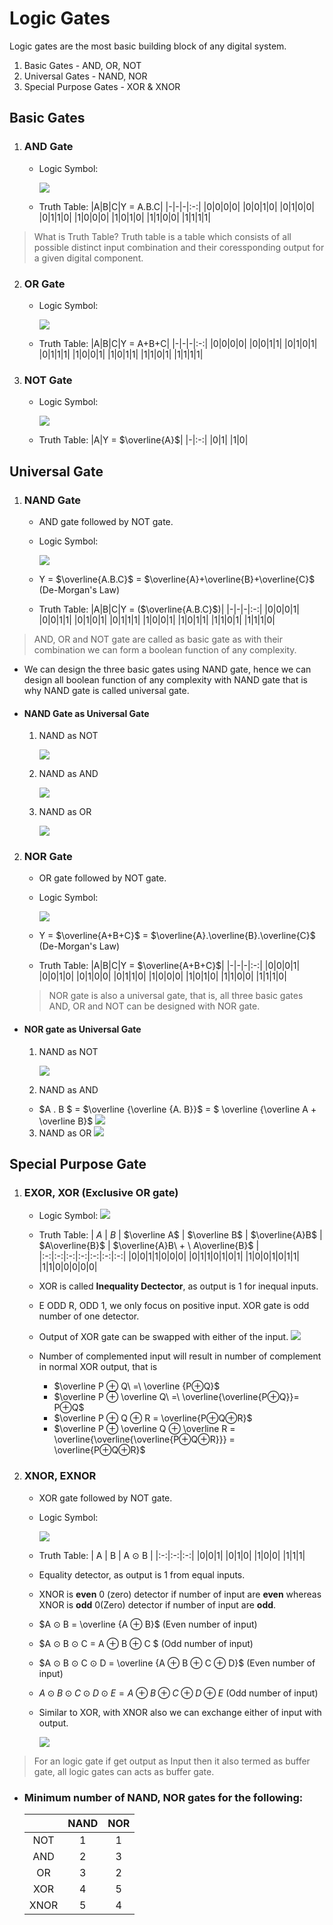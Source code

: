 # Logic Gates
Logic gates are the most basic building block of any digital system.

1. Basic Gates - AND, OR, NOT
2. Universal Gates - NAND, NOR
3. Special Purpose Gates - XOR & XNOR

## Basic Gates

1. ### AND Gate
   - Logic Symbol: 

     ![](/Images/and_gate_symbol.jpg)
   
   - Truth Table:
      |A|B|C|Y = A.B.C|
      |-|-|-|:-:|
      |0|0|0|0|
      |0|0|1|0|
      |0|1|0|0|
      |0|1|1|0|
      |1|0|0|0|
      |1|0|1|0|
      |1|1|0|0|
      |1|1|1|1|

> What is Truth Table? Truth table is a table which consists of all possible distinct input combination and their coressponding output for a given digital component.

2. ### OR Gate
   - Logic Symbol: 

     ![](/Images/or_gate_symbol.jpg)
   
   - Truth Table:
      |A|B|C|Y = A+B+C|
      |-|-|-|:-:|
      |0|0|0|0|
      |0|0|1|1|
      |0|1|0|1|
      |0|1|1|1|
      |1|0|0|1|
      |1|0|1|1|
      |1|1|0|1|
      |1|1|1|1|

3. ### NOT Gate
   - Logic Symbol: 

     ![](/Images/not_gate_symbol.jpg)
   
   - Truth Table:
      |A|Y = $\overline{A}$|
      |-|:-:|
      |0|1|
      |1|0|

## Universal Gate

1. ### NAND Gate
   - AND gate followed by NOT gate.

   - Logic Symbol: 

     ![](/Images/nand_gate_symbol.jpg)

   - Y = $\overline{A.B.C}$ = $\overline{A}+\overline{B}+\overline{C}$ (De-Morgan's Law)
   
   - Truth Table:
      |A|B|C|Y = ($\overline{A.B.C}$)|
      |-|-|-|:-:|
      |0|0|0|1|
      |0|0|1|1|
      |0|1|0|1|
      |0|1|1|1|
      |1|0|0|1|
      |1|0|1|1|
      |1|1|0|1|
      |1|1|1|0|

> AND, OR and NOT gate are called as basic gate as with their combination we can form a boolean function of any complexity.

- We can design the three basic gates using NAND gate, hence we can design all boolean function of any complexity with NAND gate that is why NAND gate is called universal gate.    

- #### NAND Gate as Universal Gate 
  1. NAND as NOT

     ![](/Images/nand_as_not_gate_symbol.jpg)
  2. NAND as AND

      ![](/Images/nand_as_and_gate_symbol.jpg)
  3. NAND as OR

      ![](/Images/nand_as_or_gate_symbol.jpg)

   

2. ### NOR Gate
   - OR gate followed by NOT gate.
   - Logic Symbol: 

     ![](/Images/nor_gate_symbol.jpg)
   - Y = $\overline{A+B+C}$ = $\overline{A}.\overline{B}.\overline{C}$ (De-Morgan's Law)
   - Truth Table:
      |A|B|C|Y = $\overline{A+B+C}$|
      |-|-|-|:-:|
      |0|0|0|1|
      |0|0|1|0|
      |0|1|0|0|
      |0|1|1|0|
      |1|0|0|0|
      |1|0|1|0|
      |1|1|0|0|
      |1|1|1|0|

   > NOR gate is also a universal gate, that is, all three basic gates AND, OR and NOT can be designed with NOR gate.

- #### NOR gate as Universal Gate
   1. NAND as NOT

      ![](/Images/nor_as_not_gate_symbol.jpg)

   2. NAND as AND
     - $A . B $ = $\overline {\overline {A. B}}$ = $ \overline {\overline A + \overline B}$
      ![](/Images/nor_as_and_gate_symbol.jpg)

   3. NAND as OR
      ![](/Images/nor_as_or_gate_symbol.jpg)

## Special Purpose Gate
1. ### EXOR, XOR (Exclusive OR gate)
   - Logic Symbol:
     ![](/Images/xor_gate_symbol.jpg)

   - Truth Table:
      | $A$ | $B$ | $\overline A$ | $\overline B$ | $\overline{A}B$ | $A\overline{B}$ | $\overline{A}B\ + \ A\overline{B}$ |
      |:-:|:-:|:-:|:-:|:-:|:-:|:-:|
      |0|0|1|1|0|0|0|
      |0|1|1|0|1|0|1|
      |1|0|0|1|0|1|1|
      |1|1|0|0|0|0|0|
   - XOR is called **Inequality Dectector**, as output is 1 for inequal inputs.
   -  E ODD R, ODD 1, we only focus on positive input. XOR gate is odd number of one detector.
   - Output of XOR gate can be swapped with either of the input.
   ![](/Images/xor_property_1.jpg)
   - Number of complemented input will result in number of complement in normal XOR output, that is
     - $\overline P ⊕ Q\ =\ \overline {P⊕Q}$
     - $\overline P ⊕ \overline Q\ =\ \overline{\overline{P⊕Q}}= P⊕Q$
     - $\overline P ⊕ Q ⊕ R = \overline{P⊕Q⊕R}$
     - $\overline P ⊕ \overline Q ⊕ \overline R = \overline{\overline{\overline{P⊕Q⊕R}}} = \overline{P⊕Q⊕R}$ 
2. ### XNOR, EXNOR
   - XOR gate followed by NOT gate.
   - Logic Symbol:

      ![](/Images/xnor_gate_symbol.jpg)

   - Truth Table:
      | A | B | A ⊙ B |
      |:-:|:-:|:-:|
      |0|0|1|
      |0|1|0|
      |1|0|0|
      |1|1|1|
   - Equality detector, as output is 1 from equal inputs.
   - XNOR is **even** 0 (zero) detector if number of input are **even** whereas XNOR is **odd** 0(Zero) detector if number of input are **odd**.
   - $A ⊙ B = \overline {A ⊕ B}$ (Even number of input)
   - $A ⊙ B ⊙ C = A ⊕ B ⊕ C  $ (Odd number of input)
   - $A ⊙ B ⊙ C ⊙ D = \overline {A ⊕ B ⊕ C ⊕ D}$ (Even number of input)
   - $A ⊙ B ⊙ C ⊙ D ⊙ E = A ⊕ B ⊕ C ⊕D⊕ E$ (Odd number of input)
   - Similar to XOR, with XNOR also we can exchange either of input with output.

     ![](/Images/xnor_property_1.jpg)
> For an logic gate if get output as Input then it also termed as buffer gate, all logic gates can acts as buffer gate.

- ### Minimum number of NAND, NOR gates for the following:
   || NAND | NOR |
   |:-:|:-:|:-:|
   |NOT|1|1|
   |AND|2|3|
   |OR|3|2|
   |XOR|4|5|
   |XNOR|5|4|
